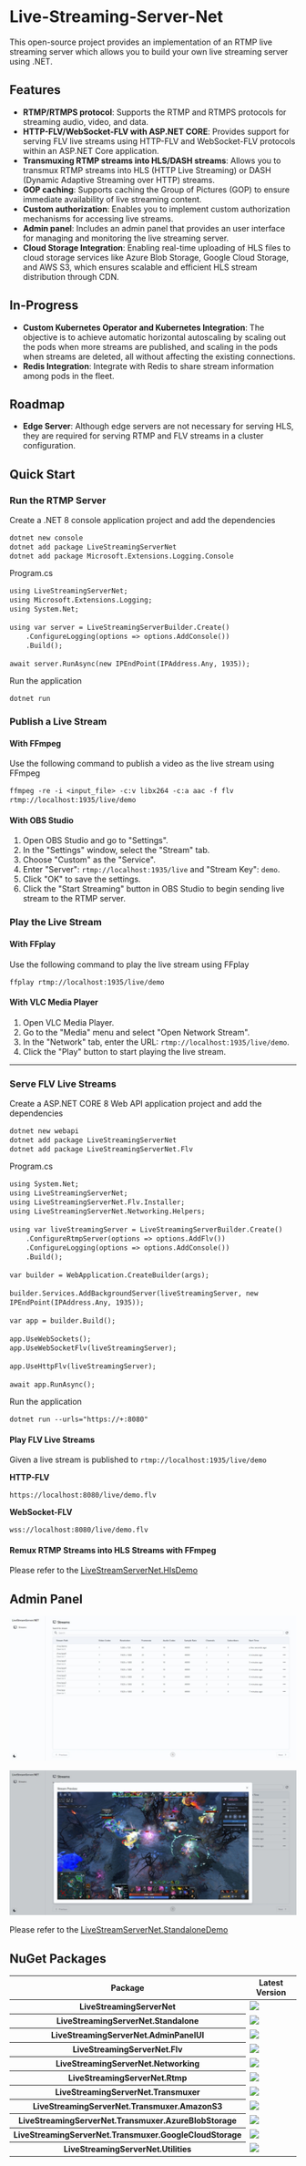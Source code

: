 # Live-Streaming-Server-Net

This open-source project provides an implementation of an RTMP live streaming server which allows you to build your own live streaming server using .NET.

## Features

- **RTMP/RTMPS protocol**: Supports the RTMP and RTMPS protocols for streaming audio, video, and data.
- **HTTP-FLV/WebSocket-FLV with ASP.NET CORE**: Provides support for serving FLV live streams using HTTP-FLV and WebSocket-FLV protocols within an ASP.NET Core application.
- **Transmuxing RTMP streams into HLS/DASH streams**: Allows you to transmux RTMP streams into HLS (HTTP Live Streaming) or DASH (Dynamic Adaptive Streaming over HTTP) streams.
- **GOP caching**: Supports caching the Group of Pictures (GOP) to ensure immediate availability of live streaming content.
- **Custom authorization**: Enables you to implement custom authorization mechanisms for accessing live streams.
- **Admin panel**: Includes an admin panel that provides an user interface for managing and monitoring the live streaming server.
- **Cloud Storage Integration**: Enabling real-time uploading of HLS files to cloud storage services like Azure Blob Storage, Google Cloud Storage, and AWS S3, which ensures scalable and efficient HLS stream distribution through CDN.

## In-Progress

- **Custom Kubernetes Operator and Kubernetes Integration**: The objective is to achieve automatic horizontal autoscaling by scaling out the pods when more streams are published, and scaling in the pods when streams are deleted, all without affecting the existing connections.
- **Redis Integration**: Integrate with Redis to share stream information among pods in the fleet.

## Roadmap

- **Edge Server**: Although edge servers are not necessary for serving HLS, they are required for serving RTMP and FLV streams in a cluster configuration.

## Quick Start

### Run the RTMP Server

Create a .NET 8 console application project and add the dependencies

```
dotnet new console
dotnet add package LiveStreamingServerNet
dotnet add package Microsoft.Extensions.Logging.Console
```

Program.cs

```
using LiveStreamingServerNet;
using Microsoft.Extensions.Logging;
using System.Net;

using var server = LiveStreamingServerBuilder.Create()
    .ConfigureLogging(options => options.AddConsole())
    .Build();

await server.RunAsync(new IPEndPoint(IPAddress.Any, 1935));
```

Run the application

```
dotnet run
```

### Publish a Live Stream

#### With FFmpeg

Use the following command to publish a video as the live stream using FFmpeg

```
ffmpeg -re -i <input_file> -c:v libx264 -c:a aac -f flv rtmp://localhost:1935/live/demo
```

#### With OBS Studio

1. Open OBS Studio and go to "Settings".
2. In the "Settings" window, select the "Stream" tab.
3. Choose "Custom" as the "Service".
4. Enter "Server": `rtmp://localhost:1935/live` and "Stream Key": `demo`.
5. Click "OK" to save the settings.
6. Click the "Start Streaming" button in OBS Studio to begin sending live stream to the RTMP server.

### Play the Live Stream

#### With FFplay

Use the following command to play the live stream using FFplay

```
ffplay rtmp://localhost:1935/live/demo
```

#### With VLC Media Player

1. Open VLC Media Player.
2. Go to the "Media" menu and select "Open Network Stream".
3. In the "Network" tab, enter the URL: `rtmp://localhost:1935/live/demo`.
4. Click the "Play" button to start playing the live stream.

---

### Serve FLV Live Streams

Create a ASP.NET CORE 8 Web API application project and add the dependencies

```
dotnet new webapi
dotnet add package LiveStreamingServerNet
dotnet add package LiveStreamingServerNet.Flv
```

Program.cs

```
using System.Net;
using LiveStreamingServerNet;
using LiveStreamingServerNet.Flv.Installer;
using LiveStreamingServerNet.Networking.Helpers;

using var liveStreamingServer = LiveStreamingServerBuilder.Create()
    .ConfigureRtmpServer(options => options.AddFlv())
    .ConfigureLogging(options => options.AddConsole())
    .Build();

var builder = WebApplication.CreateBuilder(args);

builder.Services.AddBackgroundServer(liveStreamingServer, new IPEndPoint(IPAddress.Any, 1935));

var app = builder.Build();

app.UseWebSockets();
app.UseWebSocketFlv(liveStreamingServer);

app.UseHttpFlv(liveStreamingServer);

await app.RunAsync();
```

Run the application

```
dotnet run --urls="https://+:8080"
```

#### Play FLV Live Streams

Given a live stream is published to `rtmp://localhost:1935/live/demo`

**HTTP-FLV**

```
https://localhost:8080/live/demo.flv
```

**WebSocket-FLV**

```
wss://localhost:8080/live/demo.flv
```

#### Remux RTMP Streams into HLS Streams with FFmpeg

Please refer to the [LiveStreamServerNet.HlsDemo](https://github.com/josephnhtam/live-streaming-server-net/tree/master/samples/LiveStreamingServerNet.HlsDemo)

## Admin Panel

![Admin Panel](images/admin-panel.jpeg)

![HTTP-FLV Preview](images/http-flv-preview.jpeg)

Please refer to the [LiveStreamServerNet.StandaloneDemo](https://github.com/josephnhtam/live-streaming-server-net/tree/master/samples/LiveStreamingServerNet.StandaloneDemo)

## NuGet Packages

<table>
  <thead>
    <tr>
      <th>Package</th>
      <th>Latest Version</th>
    </tr>
  </thead>
  <tbody>
    <tr>
      <th>LiveStreamingServerNet</th>
      <td><a href="https://www.nuget.org/packages/LiveStreamingServerNet"><img src="https://img.shields.io/nuget/v/LiveStreamingServerNet.svg?logo=nuget"></a></td>
    </tr>
    <tr>
      <th>LiveStreamingServerNet.Standalone</th>
      <td><a href="https://www.nuget.org/packages/LiveStreamingServerNet.Standalone"><img src="https://img.shields.io/nuget/v/LiveStreamingServerNet.Standalone.svg?logo=nuget"></a></td>
    </tr>
    <tr>
      <th>LiveStreamingServerNet.AdminPanelUI</th>
      <td><a href="https://www.nuget.org/packages/LiveStreamingServerNet.AdminPanelUI"><img src="https://img.shields.io/nuget/v/LiveStreamingServerNet.AdminPanelUI.svg?logo=nuget"></a></td>
    </tr>
    <tr>
      <th>LiveStreamingServerNet.Flv</th>
      <td><a href="https://www.nuget.org/packages/LiveStreamingServerNet.Flv"><img src="https://img.shields.io/nuget/v/LiveStreamingServerNet.Flv.svg?logo=nuget"></a></td>
    </tr>
    <tr>
      <th>LiveStreamingServerNet.Networking</th>
      <td><a href="https://www.nuget.org/packages/LiveStreamingServerNet.Networking"><img src="https://img.shields.io/nuget/v/LiveStreamingServerNet.Networking.svg?logo=nuget"></a></td>
    </tr>
    <tr>
      <th>LiveStreamingServerNet.Rtmp</th>
      <td><a href="https://www.nuget.org/packages/LiveStreamingServerNet.Rtmp"><img src="https://img.shields.io/nuget/v/LiveStreamingServerNet.Rtmp.svg?logo=nuget"></a></td>
    </tr>
    <tr>
      <th>LiveStreamingServerNet.Transmuxer</th>
      <td><a href="https://www.nuget.org/packages/LiveStreamingServerNet.Transmuxer"><img src="https://img.shields.io/nuget/v/LiveStreamingServerNet.Transmuxer.svg?logo=nuget"></a></td>
    </tr>
    <tr>
      <th>LiveStreamingServerNet.Transmuxer.AmazonS3</th>
      <td><a href="https://www.nuget.org/packages/LiveStreamingServerNet.Transmuxer.AmazonS3"><img src="https://img.shields.io/nuget/v/LiveStreamingServerNet.Transmuxer.AmazonS3.svg?logo=nuget"></a></td>
    </tr>
    <tr>
      <th>LiveStreamingServerNet.Transmuxer.AzureBlobStorage</th>
      <td><a href="https://www.nuget.org/packages/LiveStreamingServerNet.Transmuxer.AzureBlobStorage"><img src="https://img.shields.io/nuget/v/LiveStreamingServerNet.Transmuxer.AzureBlobStorage.svg?logo=nuget"></a></td>
    </tr>
    <tr>
      <th>LiveStreamingServerNet.Transmuxer.GoogleCloudStorage</th>
      <td><a href="https://www.nuget.org/packages/LiveStreamingServerNet.Transmuxer.GoogleCloudStorage"><img src="https://img.shields.io/nuget/v/LiveStreamingServerNet.Transmuxer.GoogleCloudStorage.svg?logo=nuget"></a></td>
    </tr>
    <tr>
      <th>LiveStreamingServerNet.Utilities</th>
      <td><a href="https://www.nuget.org/packages/LiveStreamingServerNet.Utilities"><img src="https://img.shields.io/nuget/v/LiveStreamingServerNet.Utilities?logo=nuget"></a></td>
    </tr>
  </tbody>
</table>
